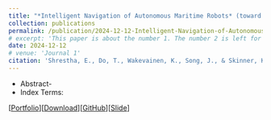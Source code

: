 ```yaml
---
title: "*Intelligent Navigation of Autonomous Maritime Robots* (toward CoRL Submission)"
collection: publications
permalink: /publication/2024-12-12-Intelligent-Navigation-of-Autonomous-Maritime-Robots
# excerpt: 'This paper is about the number 1. The number 2 is left for future work.'
date: 2024-12-12
# venue: 'Journal 1'
citation: 'Shrestha, E., Do, T., Wakevainen, K., Song, J., & Skinner, K. (2024). Intelligent Navigation of Autonomous Maritime Robots. Preparation toward the Conference on Robot Learning 2025'
---
```

- Abstract-
- Index Terms:

[[Portfolio](https://sontung1010.github.io/portfolio/2024-09-20-portfolio/)][[Download](/files/Heron_USV_RL_Final_report.pdf)][[GitHub]()][[Slide](https://docs.google.com/presentation/d/19Tz14ShtI7ksQvZ1I69B2yNZBIIl61KKa4lkgYfz3p8/edit?usp=sharing)] 
